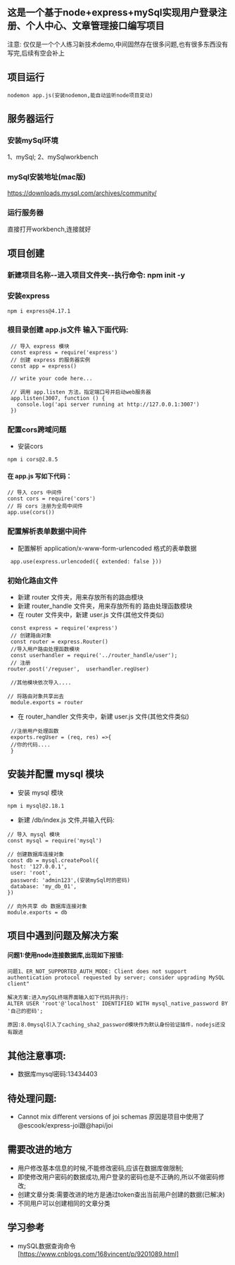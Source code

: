 ## 这是一个基于node+express+mySql实现用户登录注册、个人中心、文章管理接口编写项目

注意: 仅仅是一个个人练习新技术demo,中间固然存在很多问题,也有很多东西没有写完,后续有空会补上

## 项目运行
```
nodemon app.js(安装nodemon,能自动监听node项目变动)
```
## 服务器运行
### 安装mySql环境
 1、mySql;
 2、mySqlworkbench

 ### mySql安装地址(mac版)
 https://downloads.mysql.com/archives/community/

### 运行服务器
  直接打开workbench,连接就好

## 项目创建

 ### 新建项目名称--进入项目文件夹--执行命令: npm init -y
 ### 安装express
 ```
 npm i express@4.17.1
 ```
 ### 根目录创建 app.js文件 输入下面代码:

 ```js{0}
  // 导入 express 模块
  const express = require('express')
  // 创建 express 的服务器实例
  const app = express()

  // write your code here...

  // 调用 app.listen 方法，指定端口号并启动web服务器
  app.listen(3007, function () {
    console.log('api server running at http://127.0.0.1:3007')
  })
 ```
 ### 配置cors跨域问题
 - 安装cors

  ```
  npm i cors@2.8.5
  ```
  #### 在 app.js 写如下代码：
  ```js{0}
  // 导入 cors 中间件
  const cors = require('cors')
  // 将 cors 注册为全局中间件
  app.use(cors())
  ```
 ### 配置解析表单数据中间件
 - 配置解析 application/x-www-form-urlencoded 格式的表单数据
 ```js{0}
  app.use(express.urlencoded({ extended: false }))
 ```
 ### 初始化路由文件
 - 新建 router 文件夹，用来存放所有的路由模块
 - 新建 router_handle 文件夹，用来存放所有的 路由处理函数模块
 - 在 router 文件夹中，新建 user.js 文件(其他文件类似)
 ```js{0}
  const express = require('express')
  // 创建路由对象
  const router = express.Router()
  //导入用户路由处理函数模块
  const userhandler = require('../router_handle/user');
  // 注册
 router.post('/reguser',  userhandler.regUser)

  //其他模块依次导入....

 // 将路由对象共享出去
  module.exports = router
 ```

 - 在 router_handler 文件夹中，新建 user.js 文件(其他文件类似)
 ```js{0}
  //注册用户处理函数
  exports.regUser = (req, res) =>{
  //你的代码....
  }
 ```

 ## 安装并配置 mysql 模块
 - 安装 mysql 模块
 ```
 npm i mysql@2.18.1
 ```
 - 新建 /db/index.js 文件,并输入代码:
 ```js{0}
 // 导入 mysql 模块
const mysql = require('mysql')

// 创建数据库连接对象
const db = mysql.createPool({
  host: '127.0.0.1',
  user: 'root',
  password: 'admin123',(安装mySql时的密码)
  database: 'my_db_01',
})

// 向外共享 db 数据库连接对象
module.exports = db
 ```



## 项目中遇到问题及解决方案
#### 问题1:使用node连接数据库,出现如下报错:
```
问题1、ER_NOT_SUPPORTED_AUTH_MODE: Client does not support authentication protocol requested by server; consider upgrading MySQL client"

解决方案:进入mySQL终端界面输入如下代码并执行:
ALTER USER 'root'@'localhost' IDENTIFIED WITH mysql_native_password BY '自己的密码';

原因:8.0mysql引入了caching_sha2_password模块作为默认身份验证插件，nodejs还没有跟进

```
## 其他注意事项:
 - 数据库mysql密码:13434403

## 待处理问题:
- Cannot mix different versions of joi schemas
原因是项目中使用了@escook/express-joi跟@hapi/joi


## 需要改进的地方
- 用户修改基本信息的时候,不能修改密码,应该在数据库做限制;
- 即使修改用户密码的数据成功,用户登录的密码也是不正确的,所以不做密码修改;
- 创建文章分类:需要改进的地方是通过token查出当前用户创建的数据(已解决)
- 不同用户可以创建相同的文章分类
## 学习参考
 - mySQL数据查询命令 [https://www.cnblogs.com/168vincent/p/9201089.html]